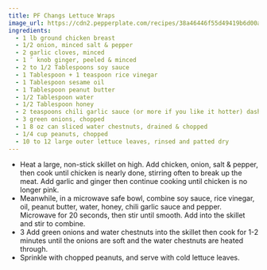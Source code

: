 ```yaml
---
title: PF Changs Lettuce Wraps
image_url: https://cdn2.pepperplate.com/recipes/38a46446f55d49419b6d00aa9b10fd3f.jpg
ingredients:
  - 1 lb ground chicken breast
  - 1/2 onion, minced salt & pepper
  - 2 garlic cloves, minced
  - 1 ″ knob ginger, peeled & minced
  - 2 to 1/2 Tablespoons soy sauce
  - 1 Tablespoon + 1 teaspoon rice vinegar
  - 1 Tablespoon sesame oil
  - 1 Tablespoon peanut butter
  - 1/2 Tablespoon water
  - 1/2 Tablespoon honey
  - 2 teaspoons chili garlic sauce (or more if you like it hotter) dash of pepper
  - 3 green onions, chopped
  - 1 8 oz can sliced water chestnuts, drained & chopped
  - 1/4 cup peanuts, chopped
  - 10 to 12 large outer lettuce leaves, rinsed and patted dry
---
```


* Heat a large, non-stick skillet on high. Add chicken, onion, salt & pepper, then cook until chicken is nearly done, stirring often to break up the meat. Add garlic and ginger then continue cooking until chicken is no longer pink.
* Meanwhile, in a microwave safe bowl, combine soy sauce, rice vinegar, oil, peanut butter, water, honey, chili garlic sauce and pepper. Microwave for 20 seconds, then stir until smooth. Add into the skillet and stir to combine.
* 3 Add green onions and water chestnuts into the skillet then cook for 1-2 minutes until the onions are soft and the water chestnuts are heated through.
* Sprinkle with chopped peanuts, and serve with cold lettuce leaves.
